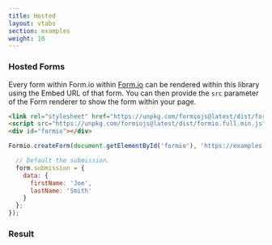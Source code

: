 ```yaml
---
title: Hosted
layout: vtabs
section: examples
weight: 10
---
```

### Hosted Forms

Every form within Form.io within [Form.io](https://form.io) can be rendered within this library using the Embed URL of that form. You can then provide the ```src``` parameter of the Form renderer to show the form within your page.

```html
<link rel="stylesheet" href="https://unpkg.com/formiojs@latest/dist/formio.full.min.css">
<script src="https://unpkg.com/formiojs@latest/dist/formio.full.min.js"></script>
<div id="formio"></div>
```

```js
Formio.createForm(document.getElementById('formio'), 'https://examples.form.io/example').then((form) => {

  // Default the submission.
  form.submission = {
    data: {
      firstName: 'Joe',
      lastName: 'Smith'
    }
  };
});
```

<h3>Result</h3>
<div class="well">
<div id="formio"></div>
<script type="text/javascript">
Formio.createForm(document.getElementById('formio'), 'https://svheosimgpefsyq.form.io/testform').then((form) => {
  form.submission = {
    data: {
      firstName: 'Joe',
      lastName: 'Smith'
    }
  };
  
  form.on('render', function() {
    console.log('Rendered!');
  });

  form.on('change', function(value) {
      console.log(value);
  });

  form.on('submit', function(submission) {
    console.log(submission);
  });
});
</script>
</div>
